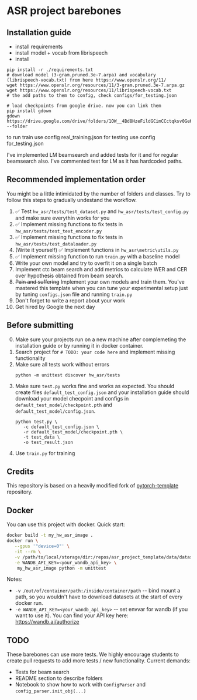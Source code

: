 # ASR project barebones

## Installation guide

- install requirements
- install model + vocab from librispeech
- install 

```shell
pip install -r ./requirements.txt
# download model (3-gram.pruned.3e-7.arpa) and vocabulary (librispeech-vocab.txt) from here https://www.openslr.org/11/
wget https://www.openslr.org/resources/11/3-gram.pruned.3e-7.arpa.gz
wget https://www.openslr.org/resources/11/librispeech-vocab.txt
# the add paths to them to config, check configs/for_testing.json

# load checkpoints from google drive. now you can link them
pip install gdown
gdown https://drive.google.com/drive/folders/1OW__4Bd8HzeFildGCimCCctqksv0GeK3 --folder
```
to run train use config real_training.json
for testing use config for_testing.json

I've implemented LM beamsearch and added tests for it and for regular beamsearch also. I've commented test 
for LM as it has hardcoded paths.


## Recommended implementation order

You might be a little intimidated by the number of folders and classes. Try to follow this steps to gradually undestand
the workflow.

1) ✅ Test `hw_asr/tests/test_dataset.py`  and `hw_asr/tests/test_config.py` and make sure everythin works for you
2) ✅ Implement missing functions to fix tests in  `hw_asr/tests/test_text_encoder.py`
3) ✅ Implement missing functions to fix tests in  `hw_asr/tests/test_dataloader.py`
4) (Write it yourself) ✅ Implement functions in `hw_asr\metric\utils.py`
5) ✅ Implement missing function to run `train.py` with a baseline model
6) Write your own model and try to overfit it on a single batch
7) Implement ctc beam search and add metrics to calculate WER and CER over hypothesis obtained from beam search.
8) ~~Pain and suffering~~ Implement your own models and train them. You've mastered this template when you can tune your
   experimental setup just by tuning `configs.json` file and running `train.py`
9) Don't forget to write a report about your work
10) Get hired by Google the next day

## Before submitting

0) Make sure your projects run on a new machine after complemeting the installation guide or by 
   running it in docker container.
1) Search project for `# TODO: your code here` and implement missing functionality
2) Make sure all tests work without errors
   ```shell
   python -m unittest discover hw_asr/tests
   ```
3) Make sure `test.py` works fine and works as expected. You should create files `default_test_config.json` and your
   installation guide should download your model checpoint and configs in `default_test_model/checkpoint.pth`
   and `default_test_model/config.json`.
   ```shell
   python test.py \
      -c default_test_config.json \
      -r default_test_model/checkpoint.pth \
      -t test_data \
      -o test_result.json
   ```
4) Use `train.py` for training

## Credits

This repository is based on a heavily modified fork
of [pytorch-template](https://github.com/victoresque/pytorch-template) repository.

## Docker

You can use this project with docker. Quick start:

```bash 
docker build -t my_hw_asr_image . 
docker run \
   --gpus '"device=0"' \
   -it --rm \
   -v /path/to/local/storage/dir:/repos/asr_project_template/data/datasets \
   -e WANDB_API_KEY=<your_wandb_api_key> \
	my_hw_asr_image python -m unittest 
```

Notes:

* `-v /out/of/container/path:/inside/container/path` -- bind mount a path, so you wouldn't have to download datasets at
  the start of every docker run.
* `-e WANDB_API_KEY=<your_wandb_api_key>` -- set envvar for wandb (if you want to use it). You can find your API key
  here: https://wandb.ai/authorize

## TODO

These barebones can use more tests. We highly encourage students to create pull requests to add more tests / new
functionality. Current demands:

* Tests for beam search
* README section to describe folders
* Notebook to show how to work with `ConfigParser` and `config_parser.init_obj(...)`
